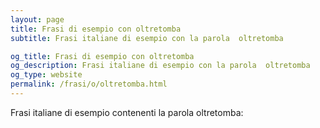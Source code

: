 ```yaml
---
layout: page
title: Frasi di esempio con oltretomba 
subtitle: Frasi italiane di esempio con la parola  oltretomba

og_title: Frasi di esempio con oltretomba 
og_description: Frasi italiane di esempio con la parola  oltretomba
og_type: website
permalink: /frasi/o/oltretomba.html
---
```


Frasi italiane di esempio contenenti la parola oltretomba:


